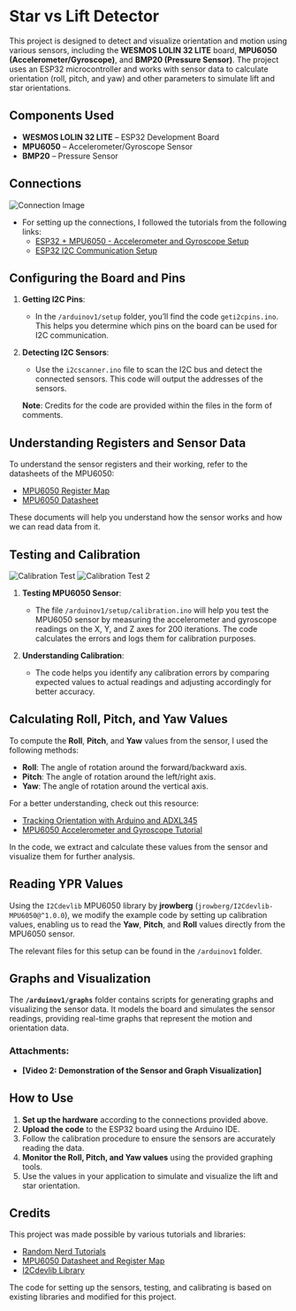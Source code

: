 # Star vs Lift Detector

This project is designed to detect and visualize orientation and motion using various sensors, including the **WESMOS LOLIN 32 LITE** board, **MPU6050 (Accelerometer/Gyroscope)**, and **BMP20 (Pressure Sensor)**. The project uses an ESP32 microcontroller and works with sensor data to calculate orientation (roll, pitch, and yaw) and other parameters to simulate lift and star orientations.

## Components Used

- **WESMOS LOLIN 32 LITE** – ESP32 Development Board
- **MPU6050** – Accelerometer/Gyroscope Sensor
- **BMP20** – Pressure Sensor

## Connections

<!-- Adjust image size for responsiveness on mobile -->
<img src="https://github.com/user-attachments/assets/4784b4b9-4876-4094-b77c-50d3a98d4f0e" alt="Connection Image" style="max-width: 100%; height: auto;">

- For setting up the connections, I followed the tutorials from the following links:
  - [ESP32 + MPU6050 - Accelerometer and Gyroscope Setup](https://randomnerdtutorials.com/esp32-mpu-6050-accelerometer-gyroscope-arduino/)
  - [ESP32 I2C Communication Setup](https://randomnerdtutorials.com/esp32-i2c-communication-arduino-ide/)

## Configuring the Board and Pins

1. **Getting I2C Pins**:
   - In the `/arduinov1/setup` folder, you’ll find the code `geti2cpins.ino`. This helps you determine which pins on the board can be used for I2C communication.

2. **Detecting I2C Sensors**:
   - Use the `i2cscanner.ino` file to scan the I2C bus and detect the connected sensors. This code will output the addresses of the sensors.

   **Note**: Credits for the code are provided within the files in the form of comments.

## Understanding Registers and Sensor Data

To understand the sensor registers and their working, refer to the datasheets of the MPU6050:
- [MPU6050 Register Map](https://invensense.tdk.com/wp-content/uploads/2015/02/MPU-6000-Register-Map1.pdf)
- [MPU6050 Datasheet](https://invensense.tdk.com/wp-content/uploads/2015/02/MPU-6000-Datasheet1.pdf)

These documents will help you understand how the sensor works and how we can read data from it.

## Testing and Calibration

<!-- Adjust image size for responsiveness on mobile -->
<img src="https://github.com/user-attachments/assets/2838bfc1-e629-464e-90b4-7cdf1d7d0729" alt="Calibration Test" style="max-width: 100%; height: auto;">

<!-- Another image adjusted for mobile -->
<img src="https://github.com/user-attachments/assets/1cd99d79-9332-45e3-92f2-be4b2e37490d" alt="Calibration Test 2" style="max-width: 100%; height: auto;">

1. **Testing MPU6050 Sensor**:
   - The file `/arduinov1/setup/calibration.ino` will help you test the MPU6050 sensor by measuring the accelerometer and gyroscope readings on the X, Y, and Z axes for 200 iterations. The code calculates the errors and logs them for calibration purposes.

2. **Understanding Calibration**:
   - The code helps you identify any calibration errors by comparing expected values to actual readings and adjusting accordingly for better accuracy.

## Calculating Roll, Pitch, and Yaw Values

To compute the **Roll**, **Pitch**, and **Yaw** values from the sensor, I used the following methods:

- **Roll**: The angle of rotation around the forward/backward axis.
- **Pitch**: The angle of rotation around the left/right axis.
- **Yaw**: The angle of rotation around the vertical axis.

For a better understanding, check out this resource:
- [Tracking Orientation with Arduino and ADXL345](https://howtomechatronics.com/tutorials/arduino/how-to-track-orientation-with-arduino-and-adxl345-accelerometer/)
- [MPU6050 Accelerometer and Gyroscope Tutorial](https://howtomechatronics.com/tutorials/arduino/arduino-and-mpu6050-accelerometer-and-gyroscope-tutorial/)

In the code, we extract and calculate these values from the sensor and visualize them for further analysis.

## Reading YPR Values

Using the `I2Cdevlib` MPU6050 library by **jrowberg** (`jrowberg/I2Cdevlib-MPU6050@^1.0.0`), we modify the example code by setting up calibration values, enabling us to read the **Yaw**, **Pitch**, and **Roll** values directly from the MPU6050 sensor.

The relevant files for this setup can be found in the `/arduinov1` folder.

## Graphs and Visualization

The **`/arduinov1/graphs`** folder contains scripts for generating graphs and visualizing the sensor data. It models the board and simulates the sensor readings, providing real-time graphs that represent the motion and orientation data.

### Attachments:
- **[Video 2: Demonstration of the Sensor and Graph Visualization]**

## How to Use

1. **Set up the hardware** according to the connections provided above.
2. **Upload the code** to the ESP32 board using the Arduino IDE.
3. Follow the calibration procedure to ensure the sensors are accurately reading the data.
4. **Monitor the Roll, Pitch, and Yaw values** using the provided graphing tools.
5. Use the values in your application to simulate and visualize the lift and star orientation.

## Credits

This project was made possible by various tutorials and libraries:
- [Random Nerd Tutorials](https://randomnerdtutorials.com)
- [MPU6050 Datasheet and Register Map](https://invensense.tdk.com)
- [I2Cdevlib Library](https://github.com/jrowberg/i2cdevlib)

The code for setting up the sensors, testing, and calibrating is based on existing libraries and modified for this project.
